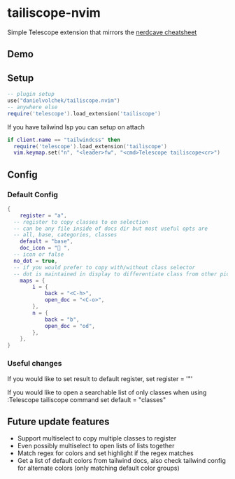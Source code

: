 # tailiscope-nvim

Simple Telescope extension that mirrors the [nerdcave cheatsheet](https://nerdcave.com/tailwind-cheat-sheet)

## Demo

## Setup

```lua
-- plugin setup
use("danielvolchek/tailiscope.nvim")
-- anywhere else
require('telescope').load_extension('tailiscope')
```

If you have tailwind lsp you can setup on attach

```lua
if client.name == "tailwindcss" then
  require('telescope').load_extension('tailiscope')
  vim.keymap.set("n", "<leader>fw", "<cmd>Telescope tailiscope<cr>")
```

## Config

### Default Config

```lua
{
	register = "a",
  -- register to copy classes to on selection
  -- can be any file inside of docs dir but most useful opts are
  -- all, base, categories, classes
	default = "base",
	doc_icon = " ",
  -- icon or false
  no_dot = true,
  -- if you would prefer to copy with/without class selector
  -- dot is maintained in display to differentiate class from other pickers
	maps = {
		i = {
			back = "<C-h>",
			open_doc = "<C-o>",
		},
		n = {
			back = "b",
			open_doc = "od",
		},
	},
}
```

### Useful changes

If you would like to set result to default register, set register = '"'

If you would like to open a searchable list of only classes when using :Telescope tailiscope command set default = "classes"

## Future update features

- Support multiselect to copy multiple classes to register
- Even possibly multiselect to open lists of lists together
- Match regex for colors and set highlight if the regex matches
- Get a list of default colors from tailwind docs, also check tailwind config for alternate colors (only matching default color groups)
